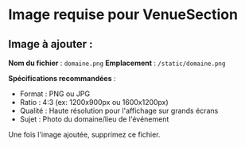 # Image requise pour VenueSection

## Image à ajouter :

**Nom du fichier** : `domaine.png`
**Emplacement** : `/static/domaine.png`

**Spécifications recommandées** :
- Format : PNG ou JPG
- Ratio : 4:3 (ex: 1200x900px ou 1600x1200px)
- Qualité : Haute résolution pour l'affichage sur grands écrans
- Sujet : Photo du domaine/lieu de l'événement

Une fois l'image ajoutée, supprimez ce fichier.
